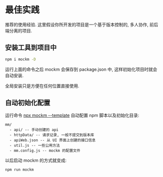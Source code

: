 # 最佳实践
推荐的使用经验. 这里假设你所开发的项目是一个基于版本控制的, 多人协作, 前后端分离的项目.

## 安装工具到项目中
``` sh
npm i mockm -D
```

运行上面的命令之后 mockm 会保存到 package.json 中, 这样初始化项目时就会自动安装.

全局安装只是方便在任何位置直接使用.

## 自动初始化配置
运行命令 [npx mockm --template](../config/cli.md#template) 自动配置 npm 脚本以及初始化目录:

```
mm/
  - api/ -- 手动创建的 api
  - httpData/ -- 请求记录, 一般不提交到版本库
  - apiWeb.json -- 从 UI 界面上创建的接口信息
  - util.js -- 一些公用方法
  - mm.config.js -- mockm 的配置文件
```

以后启动 mockm 的方式就变成:

``` sh
npm run mockm
```
